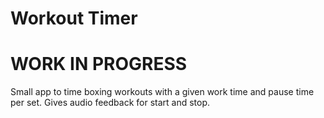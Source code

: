 # Workout Timer

# WORK IN PROGRESS

Small app to time boxing workouts with a given work time and pause time per set. Gives audio feedback for start and stop.
